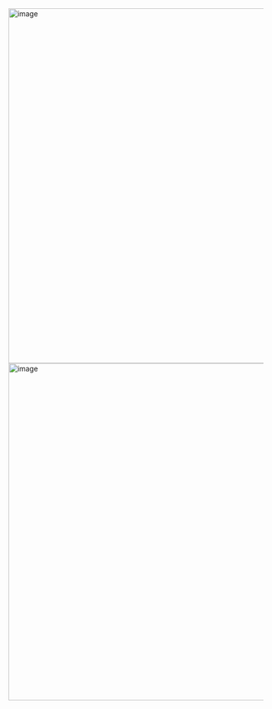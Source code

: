 <img width="1309" height="700" alt="image" src="https://github.com/user-attachments/assets/e1c9ad87-8d63-4b57-84d1-11124ec1fb40" />
<img width="1313" height="665" alt="image" src="https://github.com/user-attachments/assets/18333aa6-c779-4294-a28a-5277f76b0345" />

